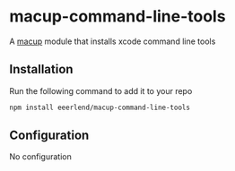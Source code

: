 # macup-command-line-tools

A [macup](https://github.com/eeerlend/macup-builder) module that installs xcode command line tools

## Installation
Run the following command to add it to your repo

```bash
npm install eeerlend/macup-command-line-tools
```

## Configuration

No configuration
